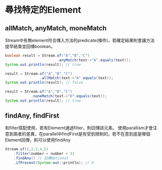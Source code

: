 # 尋找特定的Element

## allMatch, anyMatch, moneMatch
Stream中有無element符合傳入方法的predicate(條件)，若確定結果則會讓方法提早結束並回傳boolean。

```java
boolean result = Stream.of("A","B","C")
		                .anyMatch(text->"A".equals(text));
System.out.println(result); // true
	
result = Stream.of("A","B","C")
	            .allMatch(text->"A".equals(text));
System.out.println(result); // false
	    
result = Stream.of("A","B","C")
	        .noneMatch(text->"D".equals(text));
System.out.println(result); // true
```

## findAny, findFirst

和filter搭配使用，若有Elememt通過filter，則回傳該元素。
使用parallism才會注意到兩者的差異，在parallel中findFirst是有受到限制的，若不在意到底是哪個Element回傳，則可以使用findAny
```java
Stream.of(1,2,3,4,5)
	.filter(number-> number > 3)
	.findAny() // 回傳Optional
	.ifPresent(System.out::println); // 4

```